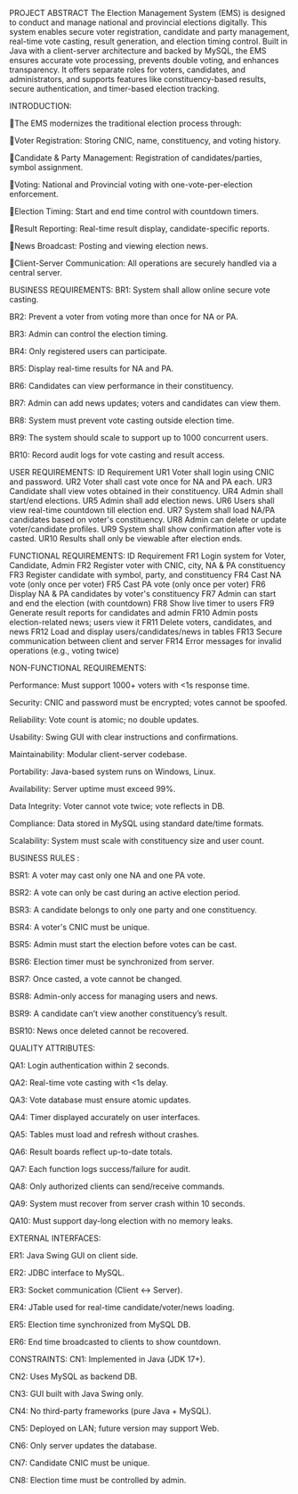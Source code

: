 PROJECT ABSTRACT
The Election Management System (EMS) is designed to conduct and manage national and provincial elections digitally. This system enables secure voter registration, candidate and party management, real-time vote casting, result generation, and election timing control. Built in Java with a client-server architecture and backed by MySQL, the EMS ensures accurate vote processing, prevents double voting, and enhances transparency. It offers separate roles for voters, candidates, and administrators, and supports features like constituency-based results, secure authentication, and timer-based election tracking.

INTRODUCTION:

The EMS modernizes the traditional election process through:

Voter Registration: Storing CNIC, name, constituency, and voting history.

Candidate & Party Management: Registration of candidates/parties, symbol assignment.

Voting: National and Provincial voting with one-vote-per-election enforcement.

Election Timing: Start and end time control with countdown timers.

Result Reporting: Real-time result display, candidate-specific reports.

News Broadcast: Posting and viewing election news.

Client-Server Communication: All operations are securely handled via a central server.

BUSINESS REQUIREMENTS:
BR1: System shall allow online secure vote casting.

BR2: Prevent a voter from voting more than once for NA or PA.

BR3: Admin can control the election timing.

BR4: Only registered users can participate.

BR5: Display real-time results for NA and PA.

BR6: Candidates can view performance in their constituency.

BR7: Admin can add news updates; voters and candidates can view them.

BR8: System must prevent vote casting outside election time.

BR9: The system should scale to support up to 1000 concurrent users.

BR10: Record audit logs for vote casting and result access.


 USER REQUIREMENTS: 
ID	Requirement
UR1	Voter shall login using CNIC and password.
UR2	Voter shall cast vote once for NA and PA each.
UR3	Candidate shall view votes obtained in their constituency.
UR4	Admin shall start/end elections.
UR5	Admin shall add election news.
UR6	Users shall view real-time countdown till election end.
UR7	System shall load NA/PA candidates based on voter's constituency.
UR8	Admin can delete or update voter/candidate profiles.
UR9	System shall show confirmation after vote is casted.
UR10	Results shall only be viewable after election ends.


FUNCTIONAL REQUIREMENTS:
ID	Requirement
FR1	Login system for Voter, Candidate, Admin
FR2	Register voter with CNIC, city, NA & PA constituency
FR3	Register candidate with symbol, party, and constituency
FR4	Cast NA vote (only once per voter)
FR5	Cast PA vote (only once per voter)
FR6	Display NA & PA candidates by voter's constituency
FR7	Admin can start and end the election (with countdown)
FR8	Show live timer to users
FR9	Generate result reports for candidates and admin
FR10	Admin posts election-related news; users view it
FR11	Delete voters, candidates, and news
FR12	Load and display users/candidates/news in tables
FR13	Secure communication between client and server
FR14	Error messages for invalid operations (e.g., voting twice)


NON-FUNCTIONAL REQUIREMENTS:

Performance: Must support 1000+ voters with <1s response time.

Security: CNIC and password must be encrypted; votes cannot be spoofed.

Reliability: Vote count is atomic; no double updates.

Usability: Swing GUI with clear instructions and confirmations.

Maintainability: Modular client-server codebase.

Portability: Java-based system runs on Windows, Linux.

Availability: Server uptime must exceed 99%.

Data Integrity: Voter cannot vote twice; vote reflects in DB.

Compliance: Data stored in MySQL using standard date/time formats.

Scalability: System must scale with constituency size and user count.


BUSINESS RULES :

BSR1: A voter may cast only one NA and one PA vote.

BSR2: A vote can only be cast during an active election period.

BSR3: A candidate belongs to only one party and one constituency.

BSR4: A voter's CNIC must be unique.

BSR5: Admin must start the election before votes can be cast.

BSR6: Election timer must be synchronized from server.

BSR7: Once casted, a vote cannot be changed.

BSR8: Admin-only access for managing users and news.

BSR9: A candidate can’t view another constituency’s result.

BSR10: News once deleted cannot be recovered.


QUALITY ATTRIBUTES:

QA1: Login authentication within 2 seconds.

QA2: Real-time vote casting with <1s delay.

QA3: Vote database must ensure atomic updates.

QA4: Timer displayed accurately on user interfaces.

QA5: Tables must load and refresh without crashes.

QA6: Result boards reflect up-to-date totals.

QA7: Each function logs success/failure for audit.

QA8: Only authorized clients can send/receive commands.

QA9: System must recover from server crash within 10 seconds.

QA10: Must support day-long election with no memory leaks.

EXTERNAL INTERFACES:

ER1: Java Swing GUI on client side.

ER2: JDBC interface to MySQL.

ER3: Socket communication (Client ↔ Server).

ER4: JTable used for real-time candidate/voter/news loading.

ER5: Election time synchronized from MySQL DB.

ER6: End time broadcasted to clients to show countdown.


CONSTRAINTS:
CN1: Implemented in Java (JDK 17+).

CN2: Uses MySQL as backend DB.

CN3: GUI built with Java Swing only.

CN4: No third-party frameworks (pure Java + MySQL).

CN5: Deployed on LAN; future version may support Web.

CN6: Only server updates the database.

CN7: Candidate CNIC must be unique.

CN8: Election time must be controlled by admin.
